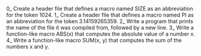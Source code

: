 0_ Create a header file that defines a macro named SIZE as an abbreviation for the token 1024.
1_ Create a header file that defines a macro named PI as an abbreviation for the token 3.14159265359.
2_ Write a program that prints the name of the file it was compiled from, followed by a new line.
3_ Write a function-like macro ABS(x) that computes the absolute value of a number x.
4_ Write a function-like macro SUM(x, y) that computes the sum of the numbers x and y.
